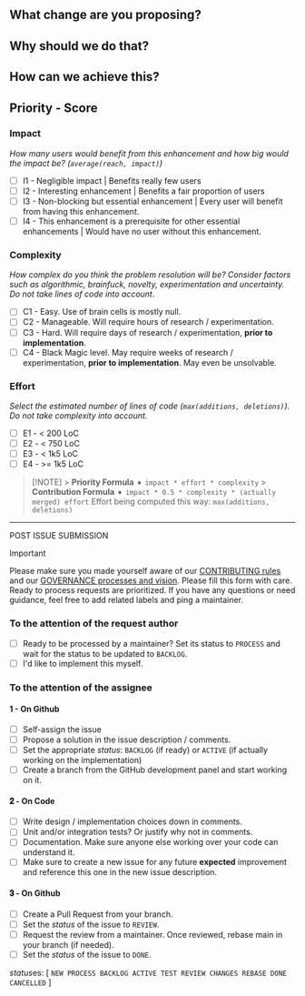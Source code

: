 <!--
Thank you for your passion 🙏🏻 Please fill with care.
-->

## **What** change are you proposing?

<!--
Current situation vs new situation. Context, to help understand your proposal.
-->

## **Why** should we do that?

<!--
What would be the benefits?
-->

## **How** can we achieve this?

<!--
Feel free to provide implementation details. This will speed up the process.
-->

## Priority - Score

### Impact

_How many users would benefit from this enhancement and how big would the impact be? (`average(reach, impact)`)_

- [ ] I1 - Negligible impact | Benefits really few users
- [ ] I2 - Interesting enhancement | Benefits a fair proportion of users
- [ ] I3 - Non-blocking but essential enhancement | Every user will benefit from having this enhancement.
- [ ] I4 - This enhancement is a prerequisite for other essential enhancements | Would have no user without this enhancement.

### Complexity

_How complex do you think the problem resolution will be? Consider factors such as algorithmic, brainfuck, novelty, experimentation and uncertainty. Do not take lines of code into account_.

- [ ] C1 - Easy. Use of brain cells is mostly null.
- [ ] C2 - Manageable. Will require hours of research / experimentation.
- [ ] C3 - Hard. Will require days of research / experimentation, **prior to implementation**.
- [ ] C4 - Black Magic level. May require weeks of research / experimentation, **prior to implementation**. May even be unsolvable.

### Effort

_Select the estimated number of lines of code (`max(additions, deletions)`). Do not take complexity into account._

- [ ] E1 - < 200 LoC
- [ ] E2 - < 750 LoC
- [ ] E3 - < 1k5 LoC
- [ ] E4 - >= 1k5 LoC

> [!NOTE] > **Priority Formula** ➧ `impact * effort * complexity` > **Contribution Formula** ➧ `impact * 0.5 * complexity * (actually merged) effort`
> Effort being computed this way: `max(additions, deletions)`

---

POST ISSUE SUBMISSION

> [!IMPORTANT]
> Please make sure you made yourself aware of our [CONTRIBUTING rules](https://github.com/ryse-rs/.github/blob/main/CONTRIBUTING.md) and our [GOVERNANCE processes and vision](https://github.com/ryse-rs/.github/blob/main/GOVERNANCE.md).
> Please fill this form with care. Ready to process requests are prioritized.
> If you have any questions or need guidance, feel free to add related labels and ping a maintainer.

### To the attention of the request author

- [ ] Ready to be processed by a maintainer?
      Set its status to `PROCESS` and wait for the status to be updated to `BACKLOG`.
- [ ] I'd like to implement this myself.

### To the attention of the assignee

#### 1 - On Github

- [ ] Self-assign the issue
- [ ] Propose a solution in the issue description / comments.
- [ ] Set the appropriate _status_: `BACKLOG` (if ready) or `ACTIVE` (if actually working on the implementation)
- [ ] Create a branch from the GitHub development panel and start working on it.

#### 𝟐 - On Code

- [ ] Write design / implementation choices down in comments.
- [ ] Unit and/or integration tests? Or justify why not in comments.
- [ ] Documentation. Make sure anyone else working over your code can understand it.
- [ ] Make sure to create a new issue for any future **expected** improvement and reference this one in the new issue description.

#### 𝟑 - On Github

- [ ] Create a Pull Request from your branch.
- [ ] Set the _status_ of the issue to `REVIEW`.
- [ ] Request the review from a maintainer. Once reviewed, rebase main in your branch (if needed).
- [ ] Set the _status_ of the issue to `DONE`.

*status*es: [ `NEW PROCESS BACKLOG ACTIVE TEST REVIEW CHANGES REBASE DONE CANCELLED` ]

